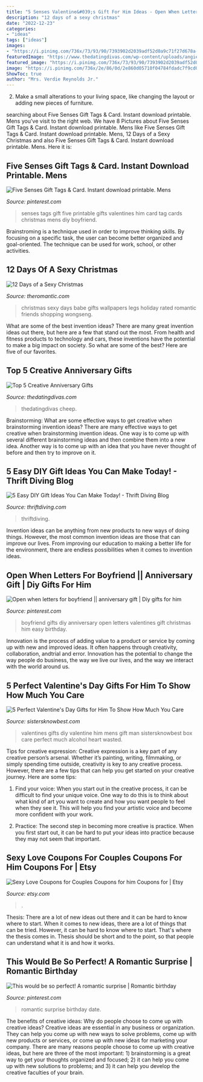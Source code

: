 ```yaml
---
title: "5 Senses Valentine&#039;s Gift For Him Ideas - Open When Letters For Boyfriend || Anniversary Gift"
description: "12 days of a sexy christmas"
date: "2022-12-23"
categories:
- "ideas"
tags: ["ideas"]
images:
- "https://i.pinimg.com/736x/73/93/90/7393902d2039adf52d0a9c71f27d678a--love-is-everything-a-love.jpg"
featuredImage: "https://www.thedatingdivas.com/wp-content/uploads/angie-anniversary-gifts-pinterest.jpg"
featured_image: "https://i.pinimg.com/736x/73/93/90/7393902d2039adf52d0a9c71f27d678a--love-is-everything-a-love.jpg"
image: "https://i.pinimg.com/736x/2e/86/0d/2e860d05710f04784fdadc7f9cd01233.jpg"
ShowToc: true
author: "Mrs. Verdie Reynolds Jr."
---
```



2. Make a small alterations to your living space, like changing the layout or adding new pieces of furniture. 

	

		
searching about Five Senses Gift Tags &amp; Card. Instant download printable. Mens you've visit to the right web. We have 8 Pictures about Five Senses Gift Tags &amp; Card. Instant download printable. Mens like Five Senses Gift Tags &amp; Card. Instant download printable. Mens, 12 Days of a Sexy Christmas and also Five Senses Gift Tags &amp; Card. Instant download printable. Mens. Here it is:
		
    
## Five Senses Gift Tags &amp; Card. Instant Download Printable. Mens

<img loading=lazy src="https://i.pinimg.com/736x/2e/86/0d/2e860d05710f04784fdadc7f9cd01233.jpg" onerror="this.onerror=null;this.src='https://tse3.mm.bing.net/th?id=OIP.waqpLXPP-BtkMpTzhYntmQHaJl&amp;pid=15.1';" alt="Five Senses Gift Tags &amp; Card. Instant download printable. Mens">

_Source: pinterest.com_

>senses tags gift five printable gifts valentines him card tag cards christmas mens diy boyfriend. 

	

Brainstroming is a technique used in order to improve thinking skills. By focusing on a specific task, the user can become better organized and goal-oriented. The technique can be used for work, school, or other activities.

    
## 12 Days Of A Sexy Christmas

<img loading=lazy src="http://theromantic.com/wp-content/uploads/2015/08/12-days-sexy-christmas-1024x819.jpg" onerror="this.onerror=null;this.src='https://tse4.mm.bing.net/th?id=OIP.WVKSPyOphSB-C1NtjlM60QHaF7&amp;pid=15.1';" alt="12 Days of a Sexy Christmas">

_Source: theromantic.com_

>christmas sexy days babe gifts wallpapers legs holiday rated romantic friends shopping wongseng. 

	

What are some of the best invention ideas?
There are many great invention ideas out there, but here are a few that stand out the most. From health and fitness products to technology and cars, these inventions have the potential to make a big impact on society. So what are some of the best? Here are five of our favorites.

    
## Top 5 Creative Anniversary Gifts

<img loading=lazy src="https://www.thedatingdivas.com/wp-content/uploads/angie-anniversary-gifts-pinterest.jpg" onerror="this.onerror=null;this.src='https://tse2.mm.bing.net/th?id=OIP.CreNfSbSlY1Sx4miUIg-AAHaNw&amp;pid=15.1';" alt="Top 5 Creative Anniversary Gifts">

_Source: thedatingdivas.com_

>thedatingdivas cheep. 

	

Brainstorming: What are some effective ways to get creative when brainstorming invention ideas?
There are many effective ways to get creative when brainstorming invention ideas. One way is to come up with several different brainstorming ideas and then combine them into a new idea. Another way is to come up with an idea that you have never thought of before and then try to improve on it.

    
## 5 Easy DIY Gift Ideas You Can Make Today! - Thrift Diving Blog

<img loading=lazy src="https://thriftdiving.com/wp-content/uploads/2014/01/5-easy-homemade-diy-gifts-you-can-make-today.jpg" onerror="this.onerror=null;this.src='https://tse2.mm.bing.net/th?id=OIP.UQWmwSm8abzHFioN7zmBSgHaMz&amp;pid=15.1';" alt="5 Easy DIY Gift Ideas You Can Make Today! - Thrift Diving Blog">

_Source: thriftdiving.com_

>thriftdiving. 

	

Invention ideas can be anything from new products to new ways of doing things. However, the most common invention ideas are those that can improve our lives. From improving our education to making a better life for the environment, there are endless possibilities when it comes to invention ideas.

    
## Open When Letters For Boyfriend || Anniversary Gift | Diy Gifts For Him

<img loading=lazy src="https://i.pinimg.com/originals/18/47/ef/1847ef0104cc56154741ca77a03c3f41.jpg" onerror="this.onerror=null;this.src='https://tse3.mm.bing.net/th?id=OIP.oVNq1f3rfYsQ4YpwQafMZgHaJ4&amp;pid=15.1';" alt="Open when letters for boyfriend || anniversary gift | Diy gifts for him">

_Source: pinterest.com_

>boyfriend gifts diy anniversary open letters valentines gift christmas him easy birthday. 

	

Innovation is the process of adding value to a product or service by coming up with new and improved ideas. It often happens through creativity, collaboration, andtrial and error. Innovation has the potential to change the way people do business, the way we live our lives, and the way we interact with the world around us.

    
## 5 Perfect Valentine&#039;s Day Gifts For Him To Show How Much You Care

<img loading=lazy src="https://sistersknowbest.com/wp-content/uploads/2016/01/Wasted-Valentines-Day-alcohol-DIY-box.png" onerror="this.onerror=null;this.src='https://tse4.mm.bing.net/th?id=OIP.ofRYUixaFWlz0Xdp6YAvUQHaK7&amp;pid=15.1';" alt="5 Perfect Valentine&#039;s Day Gifts for Him To Show How Much You Care">

_Source: sistersknowbest.com_

>valentines gifts diy valentine him mens gift man sistersknowbest box care perfect much alcohol heart wasted. 

	

Tips for creative expression:
Creative expression is a key part of any creative person’s arsenal. Whether it’s painting, writing, filmmaking, or simply spending time outside, creativity is key to any creative process. However, there are a few tips that can help you get started on your creative journey. Here are some tips:
1. Find your voice: When you start out in the creative process, it can be difficult to find your unique voice. One way to do this is to think about what kind of art you want to create and how you want people to feel when they see it. This will help you find your artistic voice and become more confident with your work.

2. Practice: The second step in becoming more creative is practice. When you first start out, it can be hard to put your ideas into practice because they may not seem that important.

    
## Sexy Love Coupons For Couples Coupons For Him Coupons For | Etsy

<img loading=lazy src="https://i.etsystatic.com/27529459/r/il/f85624/2855377610/il_1588xN.2855377610_1cj8.jpg" onerror="this.onerror=null;this.src='https://tse1.mm.bing.net/th?id=OIP.bxvDLPtavSrQH0TnBnV5FwHaJr&amp;pid=15.1';" alt="Sexy Love Coupons for Couples Coupons for him Coupons for | Etsy">

_Source: etsy.com_

>. 

	

Thesis: There are a lot of new ideas out there and it can be hard to know where to start.
When it comes to new ideas, there are a lot of things that can be tried. However, it can be hard to know where to start. That's where the thesis comes in. Thesis should be short and to the point, so that people can understand what it is and how it works.

    
## This Would Be So Perfect! A Romantic Surprise | Romantic Birthday

<img loading=lazy src="https://i.pinimg.com/736x/73/93/90/7393902d2039adf52d0a9c71f27d678a--love-is-everything-a-love.jpg" onerror="this.onerror=null;this.src='https://tse1.mm.bing.net/th?id=OIP._djCaFOugLnCKjUewuDGKQHaHM&amp;pid=15.1';" alt="This would be so perfect! A romantic surprise | Romantic birthday">

_Source: pinterest.com_

>romantic surprise birthday date. 

	

The benefits of creative ideas: Why do people choose to come up with creative ideas?
Creative ideas are essential in any business or organization. They can help you come up with new ways to solve problems, come up with new products or services, or come up with new ideas for marketing your company. There are many reasons people choose to come up with creative ideas, but here are three of the most important: 1) brainstorming is a great way to get your thoughts organized and focused; 2) it can help you come up with new solutions to problems; and 3) it can help you develop the creative faculties of your brain.

